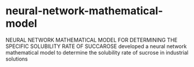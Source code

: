# neural-network-mathematical-model
NEURAL NETWORK MATHEMATICAL MODEL FOR DETERMINING THE SPECIFIC SOLUBILITY RATE OF SUCCAROSE
developed a neural network mathematical model to determine the solubility rate of sucrose in industrial solutions
